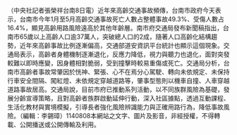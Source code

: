 （中央社記者張榮祥台南8日電）近年來高齡交通事故頻傳，台南市政府今天表示，台南市今年1月至5月高齡交通事故死亡人數占整體事故49.3%、受傷人數占16.4%，顯見高齡用路風險遠高於其他年齡層。南市府交通局發布新聞稿指出，台南市65歲以上高齡人口逾37萬人，突破總人口的2成，隨著人口高齡化結構趨勢，近年來高齡事故比例逐漸偏高，交通部道安資訊平台統計也顯示這個現象。交通局表示，高齡者身體機制逐漸退化，反應力降低，視力與聽力也退化，面對突發較難以即時應變，因身體相對脆弱，受到撞擊時較易重傷或死亡。交通局分析，台南市高齡者事故常肇因於恍神、緊張、心不在焉分心駕駛、轉向未依規定、未保持行車安全間隔、闖紅燈、未依規定穿越道路等，肇事型態則以機車自撞、人車穿越道路事故居高。交通局說，目前市府已推動系列活動，以不同族群風險為基礎，發展分齡宣導策略，且對高齡者族群啟動延伸行動，深入社區據點，透過互動課程、生活化教材與實境模擬，引導長者強化風險辨識能力與正確用路行為，降低事故風險。（編輯：李錫璋）1140808本網站之文字、圖片及影音，非經授權，不得轉載、公開播送或公開傳輸及利用。